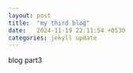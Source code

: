 ```yaml
---
layout: post
title:  "my third blog"
date:   2024-11-19 22:11:54 +0530
categories: jekyll update
---
```


blog part3